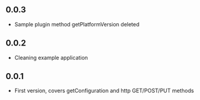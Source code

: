 ## 0.0.3

* Sample plugin method getPlatformVersion deleted

## 0.0.2

* Cleaning example application

## 0.0.1

* First version, covers getConfiguration and http GET/POST/PUT methods